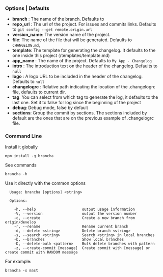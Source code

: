 ### Options | Defaults

* **branch** : The name of the branch. Defaults to ` `
* **repo_url** : The url of the project. For issues and commits links. Defaults to `git config --get remote.origin.url`
* **version_name**: The version name of the project.
* **file**: The name of the file that will be generated. Defaults to `CHANGELOG.md`,
* **template**: The template for generating the changelog. It defaults to the one inside this project (/templates/template.md)
* **app_name** : The name of the project. Defaults to `My App - Changelog`
* **intro** : The introduction text on the header of the changelog. Defaults to `null`
* **logo** : A logo URL to be included in the header of the changelog. Defaults to `null`
* **changelogrc** : Relative path indicating the location of the .changelogrc file, defaults to current dir.
* **tag**: You can select from which tag to generate the log, it defaults to the last one. Set it to false for log since the beginning of the project
* **debug**: Debug mode, false by default
* **sections**: Group the commit by sections. The sections included by default are the ones that are on the previous example of .changelogrc file.


### Command Line
Install it globally

```
npm install -g brancha
```
See commands
```
brancha -h
```

Use it directly with the common options
```
  Usage: brancha [options] <string>

  Options:

    -h, --help                     output usage information
    -V, --version                  output the version number
    -c, --create                   Create a new branch from origin/develop
    -r, --rename                   Rename current branch
    -d, --delete <string>          Delete branch <string>
    -s, --search <string>          Search <string> in local branches
    -b, --branches                 Show local branches
    -D, --delete-bulk <pattern>    Bulk delete branches with pattern
    -z, --create-commit [message]  Create commit with [message] or create commit with RANDOM message

```

For example:

```
brancha -s mast
```
